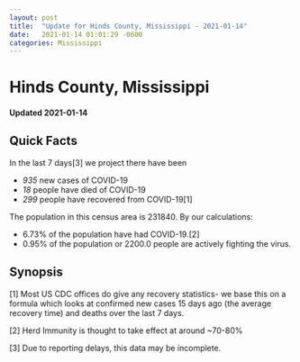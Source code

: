 ```yaml
---
layout: post
title:  "Update for Hinds County, Mississippi - 2021-01-14"
date:   2021-01-14 01:01:29 -0600
categories: Mississippi
---
```


# Hinds County, Mississippi
#### Updated 2021-01-14

## Quick Facts

In the last 7 days[3] we project there have been
- *935* new cases of COVID-19
- *18* people have died of COVID-19
- *299* people have recovered from COVID-19[1]

The population in this census area is 231840. By our calculations:
- 6.73% of the population have had COVID-19.[2]
- 0.95% of the population or 2200.0 people are actively fighting the virus.

## Synopsis




[1] Most US CDC offices do give any recovery statistics- we base this on a formula which looks at confirmed new cases
15 days ago (the average recovery time) and deaths over the last 7 days.

[2] Herd Immunity is thought to take effect at around ~70-80%

[3] Due to reporting delays, this data may be incomplete.
 
    